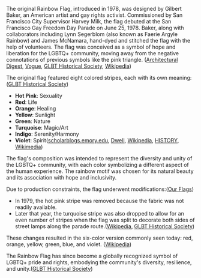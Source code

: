 The original Rainbow Flag, introduced in 1978, was designed by Gilbert Baker, an American artist and gay rights activist. Commissioned by San Francisco City Supervisor Harvey Milk, the flag debuted at the San Francisco Gay Freedom Day Parade on June 25, 1978. Baker, along with collaborators including Lynn Segerblom (also known as Faerie Argyle Rainbow) and James McNamara, hand-dyed and stitched the flag with the help of volunteers. The flag was conceived as a symbol of hope and liberation for the LGBTQ+ community, moving away from the negative connotations of previous symbols like the pink triangle. ([Architectural Digest][1], [Vogue][2], [GLBT Historical Society][3], [Wikipedia][4])

The original flag featured eight colored stripes, each with its own meaning:([GLBT Historical Society][3])

* **Hot Pink**: Sexuality
* **Red**: Life
* **Orange**: Healing
* **Yellow**: Sunlight
* **Green**: Nature
* **Turquoise**: Magic/Art
* **Indigo**: Serenity/Harmony
* **Violet**: Spirit([scholarblogs.emory.edu][5], [Dwell][6], [Wikipedia][7], [HISTORY][8], [Wikimedia][9])

The flag's composition was intended to represent the diversity and unity of the LGBTQ+ community, with each color symbolizing a different aspect of the human experience. The rainbow motif was chosen for its natural beauty and its association with hope and inclusivity.&#x20;

Due to production constraints, the flag underwent modifications:([Our Flags][10])

* In 1979, the hot pink stripe was removed because the fabric was not readily available.
* Later that year, the turquoise stripe was also dropped to allow for an even number of stripes when the flag was split to decorate both sides of street lamps along the parade route.([Wikipedia][7], [GLBT Historical Society][3])

These changes resulted in the six-color version commonly seen today: red, orange, yellow, green, blue, and violet. ([Wikipedia][7])

The Rainbow Flag has since become a globally recognized symbol of LGBTQ+ pride and rights, embodying the community's diversity, resilience, and unity.([GLBT Historical Society][3])

[1]: https://www.architecturaldigest.com/story/london-design-museum-acquires-original-gay-pride-flag-david-bowie-blackstar?utm_source=chatgpt.com "London's Design Museum Acquires Original Gay Pride Flag"
[2]: https://www.vogue.com/article/lynn-loves-jewelry-rainbow-jewels-edit?utm_source=chatgpt.com "Lynn Loves Jewelry: Rainbow Creations to Wear With Pride"
[3]: https://www.glbthistory.org/rainbow-flag?utm_source=chatgpt.com "Rainbow Flag — GLBT Historical Society"
[4]: https://en.wikipedia.org/wiki/Pride_flag?utm_source=chatgpt.com "Pride flag"
[5]: https://scholarblogs.emory.edu/lgbtflags/2020/06/23/original-pride-flag/?utm_source=chatgpt.com "Original Rainbow Flag – These Colors Run Deep - Emory University"
[6]: https://www.dwell.com/article/the-colorful-history-of-the-rainbow-flag-75a36537?utm_source=chatgpt.com "The Colorful History of the Rainbow Flag - Dwell"
[7]: https://en.wikipedia.org/wiki/Rainbow_flag_%28LGBTQ%29?utm_source=chatgpt.com "Rainbow flag (LGBTQ)"
[8]: https://www.history.com/articles/how-did-the-rainbow-flag-become-an-lgbt-symbol?utm_source=chatgpt.com "How Did the Rainbow Flag Become an LGBTQ+ Symbol?"
[9]: https://fr.wikipedia.org/wiki/Drapeau_arc-en-ciel_LGBT?utm_source=chatgpt.com "Drapeau arc-en-ciel LGBT"
[10]: https://ourflags.lgbt/flags/rainbow-gilbert-baker?utm_source=chatgpt.com "Gilbert Baker Rainbow Flag - Our Flags"
